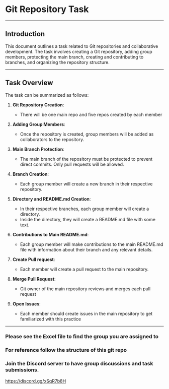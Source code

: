 # Git Repository Task

---

## Introduction

This document outlines a task related to Git repositories and collaborative development. The task involves creating a Git repository, adding group members, protecting the main branch, creating and contributing to branches, and organizing the repository structure.

---

## Task Overview

The task can be summarized as follows:

1. **Git Repository Creation**:
   - There will be one main repo and five repos created by each member

2. **Adding Group Members**:
   - Once the repository is created, group members will be added as collaborators to the repository.

3. **Main Branch Protection**:
   - The main branch of the repository must be protected to prevent direct commits. Only pull requests will be allowed.

4. **Branch Creation**:
   - Each group member will create a new branch in their respective repository.

5. **Directory and README.md Creation**:
   - In their respective branches, each group member will create a directory.
   - Inside the directory, they will create a README.md file with some text.

6. **Contributions to Main README.md**:
   - Each group member will make contributions to the main README.md file with information about their branch and any relevant details.

7. **Create Pull request**:
   - Each member will create a pull request to the main repository.
  
8. **Merge Pull Request**:
   - Git owner of the main repository reviews and merges each pull request

9. **Open Issues**:
   - Each member should create issues in the main repository to get familiarized with this practice

---

### Please see the Excel file to find the group you are assigned to
### For reference follow the structure of this git repo
### Join the Discord server to have group discussions and task submissions. 
https://discord.gg/xSqR7b8H
